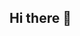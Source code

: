 ## Hi there 👋

<!--
**siddhi1991/Siddhi1991** is a ✨ _special_ ✨ repository because its `README.md` (this file) appears on your GitHub profile.

Here are some ideas to get you started:Geospatial researcher with over 8 years of experience in GIS and remote sensing, specializing in data management, analysis, and visualization, with a strong focus on environmental applications. Proficient in  ArcGIS Pro, Python (Geopandas, Leafmap, Geemap), and cloud-based platforms like Google Earth Engine and Google Colab. Experienced educator with a proven track record in workshops, guest lecturing, and undergraduate mentorship.  Passionate about empowering GIS learners and professionals through hands-on training and innovative geospatial solutions.
-->
